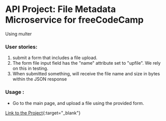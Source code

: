 
# API Project: File Metadata Microservice for freeCodeCamp
Using multer
###    User stories:
1. submit a form that includes a file upload.
2. The form file input field  has the "name" attribute set to "upfile". We rely on this in testing.
3. When submitted something, will receive the file name and size in bytes within the JSON response

### Usage :
* Go to the main page, and upload a file using the provided form.

[Link to the Project](https://equinox-shake.glitch.me/){:target="_blank"}
